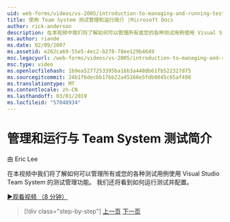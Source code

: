 ```yaml
---
uid: web-forms/videos/vs-2005/introduction-to-managing-and-running-tests-with-team-system
title: 使用 Team System 测试管理和运行简介 |Microsoft Docs
author: rick-anderson
description: 在本视频中我们将了解如何可以管理所有或您的各种测试用例使用 Visual Studio Team System 的测试管理功能。 我们还将看到...
ms.author: riande
ms.date: 02/09/2007
ms.assetid: e262ca69-55e5-4ec2-b278-78ee129b4649
msc.legacyurl: /web-forms/videos/vs-2005/introduction-to-managing-and-running-tests-with-team-system
msc.type: video
ms.openlocfilehash: 1b9ea5277253395ba16b3a4480b61fb522327d75
ms.sourcegitcommit: 24b1f6decbb17bb22a45166e5fdb0845c65af498
ms.translationtype: MT
ms.contentlocale: zh-CN
ms.lasthandoff: 03/01/2019
ms.locfileid: "57048934"
---
```

<a name="introduction-to-managing-and-running-tests-with-team-system"></a>管理和运行与 Team System 测试简介
====================
由 Eric Lee

在本视频中我们将了解如何可以管理所有或您的各种测试用例使用 Visual Studio Team System 的测试管理功能。 我们还将看到如何运行测试并配置。

[&#9654;观看视频 （8 分钟）](https://channel9.msdn.com/Blogs/ASP-NET-Site-Videos/introduction-to-managing-and-running-tests-with-team-system)

> [!div class="step-by-step"]
> [上一页](introduction-to-manual-testing-with-team-system.md)
> [下一页](measuring-the-business-value-of-ajax.md)
